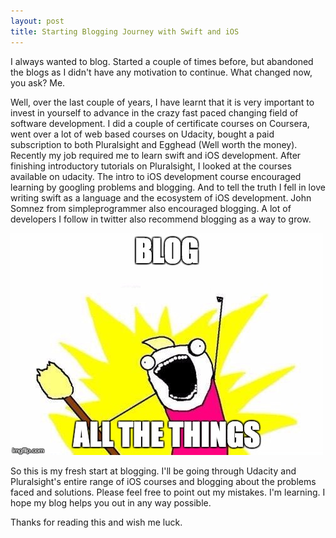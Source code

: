 ```yaml
---
layout: post
title: Starting Blogging Journey with Swift and iOS
---
```


I always wanted to blog. Started a couple of times before, but abandoned the blogs as I didn't have any motivation
to continue. What changed now, you ask? Me.

Well, over the last couple of years, I have learnt that it is very important to invest in yourself to advance
in the crazy fast paced changing field of software development. I did a couple of certificate courses on Coursera,
went over a lot of web based courses on Udacity, bought a paid subscription to both Pluralsight and Egghead (Well
worth the money). Recently my job required me to learn swift and iOS development. After finishing introductory
tutorials on Pluralsight, I looked at the courses available on udacity. The intro to iOS development course
encouraged learning by googling problems and blogging. And to tell the truth I fell in love writing swift as a
language and the ecosystem of iOS development. John Somnez from simpleprogrammer also encouraged blogging. A lot
of developers I follow in twitter also recommend blogging as a way to grow.

![Blog All The Things](/assets/images/blog-all-things.jpg)

So this is my fresh start at blogging. I'll be going through Udacity and Pluralsight's entire range of iOS
courses and blogging about the problems faced and solutions. Please feel free to point out my mistakes. I'm
learning. I hope my blog helps you out in any way possible.

Thanks for reading this and wish me luck.